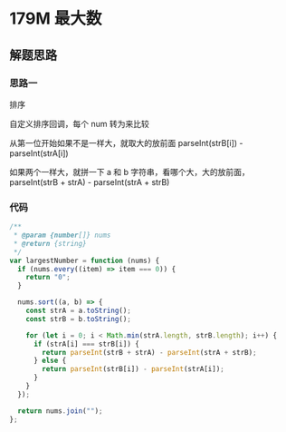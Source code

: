 # 179M 最大数

## 解题思路

### 思路一

排序

自定义排序回调，每个 num 转为来比较

从第一位开始如果不是一样大，就取大的放前面 parseInt(strB[i]) - parseInt(strA[i])

如果两个一样大，就拼一下 a 和 b 字符串，看哪个大，大的放前面，parseInt(strB + strA) - parseInt(strA + strB)

### 代码

```js
/**
 * @param {number[]} nums
 * @return {string}
 */
var largestNumber = function (nums) {
  if (nums.every((item) => item === 0)) {
    return "0";
  }

  nums.sort((a, b) => {
    const strA = a.toString();
    const strB = b.toString();

    for (let i = 0; i < Math.min(strA.length, strB.length); i++) {
      if (strA[i] === strB[i]) {
        return parseInt(strB + strA) - parseInt(strA + strB);
      } else {
        return parseInt(strB[i]) - parseInt(strA[i]);
      }
    }
  });

  return nums.join("");
};
```

